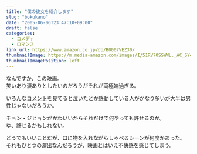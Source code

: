 ```yaml
---
title: "僕の彼女を紹介します"
slug: "bokukano"
date: "2005-06-06T23:47:10+09:00"
draft: false
categories: 
  - コメディ
  - ロマンス
link_url: https://www.amazon.co.jp/dp/B0007VEZ30/
thumbnailImage: https://m.media-amazon.com/images/I/51RV70SSWWL._AC_SY445_.jpg
thumbnailImagePosition: left
---
```

なんですか、この映画。  
笑いあり涙ありとしたいのだろうがそれが両極端過ぎる。
<!--more-->
いろんな[コメント](http://kusunoki.mo-blog.jp/yasu/2005/05/post_a5c5.html)を見てると泣いたとか感動している人がかなり多いが大半は男性じゃないだろうか。 

チョン・ジヒョンがかわいいからそれだけで何やっても許せるのか。  
ゆ、許せるかもしれない。  

どうでもいいことだが、口に物を入れながらしゃべるシーンが何度かあった。  
それもひとつの演出なんだろうが、映画とはいえ不快感を感じてしまう。
